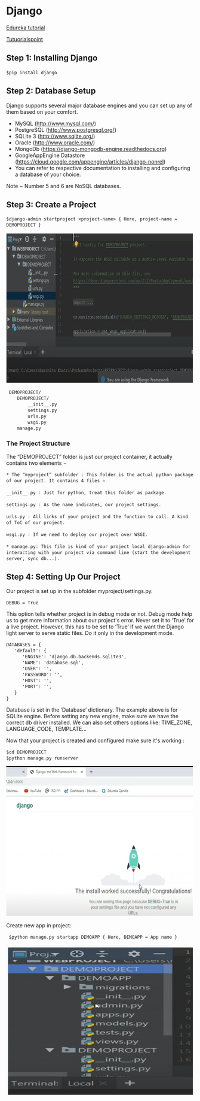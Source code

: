 # Django

[Edureka tutorial](https://www.youtube.com/watch?v=zuxzE7--RYM&t=1036s)

[Tutuorialspoint](https://www.tutorialspoint.com/django/index.htm)

## Step 1: Installing Django

    $pip install django

## Step 2: Database Setup
    
Django supports several major database engines and you can set up any of them based on your comfort.

* MySQL (http://www.mysql.com/)
* PostgreSQL (http://www.postgresql.org/)
* SQLite 3 (http://www.sqlite.org/)
* Oracle (http://www.oracle.com/)
* MongoDb (https://django-mongodb-engine.readthedocs.org)
* GoogleAppEngine Datastore (https://cloud.google.com/appengine/articles/django-nonrel)
* You can refer to respective documentation to installing and configuring a database of your choice.

Note − Number 5 and 6 are NoSQL databases.

## Step 3: Create a Project

    $django-admin startproject <project-name> { Here, project-name = DEMOPROJECT }
    
<img src="Images/django1.PNG" width="500" height="400">

     DEMOPROJECT/
        DEMOPROJECT/
            __init__.py
            settings.py
            urls.py
            wsgi.py
        manage.py
### The Project Structure

The “DEMOPROJECT” folder is just our project container, it actually contains two elements −

    * The “myproject” subfolder : This folder is the actual python package of our project. It contains 4 files −

    __init__.py : Just for python, treat this folder as package.

    settings.py : As the name indicates, our project settings.

    urls.py : All links of your project and the function to call. A kind of ToC of our project.

    wsgi.py : If we need to deploy our project over WSGI.
    
    * manage.py: This file is kind of your project local django-admin for interacting with your project via command line (start the development server, sync db...). 

## Step 4: Setting Up Our Project

Our project is set up in the subfolder myproject/settings.py.

    DEBUG = True

This option tells whether project is in debug mode or not. Debug mode help us to get more information about our project's error. Never set it to ‘True’ for a live project. However, this has to be set to ‘True’ if we want the Django light server to serve static files. Do it only in the development mode.


    DATABASES = {
       'default': {
          'ENGINE': 'django.db.backends.sqlite3',
          'NAME': 'database.sql',
          'USER': '',
          'PASSWORD': '',
          'HOST': '',
          'PORT': '',
       }
    }
    
Database is set in the ‘Database’ dictionary. The example above is for SQLite engine. Before setting any new engine, make sure we have the correct db driver installed. We can also set others options like: TIME_ZONE, LANGUAGE_CODE, TEMPLATE…

Now that your project is created and configured make sure it's working :

    $cd DEMOPROJECT
    $python manage.py runserver

<img src="Images/django2.PNG" width="500" height="400">

Create new app in project:

     $python manage.py startapp DEMOAPP { Here, DEMOAPP = App name }
        
<img src="Images/django3.PNG" width="500" height="400">
